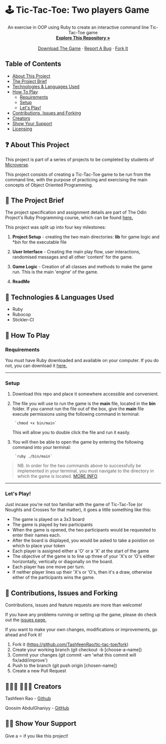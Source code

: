   # 🕹️ Tic-Tac-Toe: Two players Game
  </p>

  <p align="center">
    An exercise in OOP using Ruby to create an interactive command line Tic-Tac-Toe game
    <br />
    <a href="https://github.com/TashfeenRao/tic-tac-toe/tree/readme_game_instructions"><strong>Explore This Repository »</strong></a>
    <br />
    <br />
    <a href="https://github.com/TashfeenRao/tic-tac-toe.git">Download The Game</a>
    ·
    <a href="https://github.com/TashfeenRao/tic-tac-toe/issues">Report A Bug</a>
    ·
    <a href="https://github.com/Qoosim/tic-tac-toe-1">Fork It</a>
  </p>
</p>



## Table of Contents
  - [About This Project](https://github.com/TashfeenRao/tic-tac-toe/tree/readme_game_instructions#-about-this-project)
  - [The Project Brief](https://github.com/TashfeenRao/tic-tac-toe.git#-the-project-brief)
  - [Technologies &amp; Languages Used](https://github.com/TashfeenRao/tic-tac-toe.git#-technologies--languages-used)
  - [How To Play](https://github.com/TashfeenRao/tic-tac-toe.git#-how-to-play)
    - [Requirements](#requirements)
    - [Setup](#setup)
    - [Let's Play!](#lets-play)
  - [Contributions, Issues and Forking](https://github.com/TashfeenRao/tic-tac-toe.git#-contributions-issues-and-forking)
  - [Creators](https://github.com/TashfeenRao/tic-tac-toe.git#--creators)
  - [Show Your Support](https://github.com/TashfeenRao/tic-tac-toe.git#-show-your-support)
  - [Licensing](https://github.com/TashfeenRao/tic-tac-toe.git#%EF%B8%8F-licensing)


## ❓ About This Project

This project is part of a series of projects to be completed by students of [Microverse](https://www.microverse.org).

This project consists of creating a Tic-Tac-Toe game to be run from the command line, with the purpose of practicing and exercising the main concepts of Object Oriented Programming.

## 🚧 The Project Brief

The project specification and assignment details are part of The Odin Project's Ruby Programming course, which can be found [here.](https://www.theodinproject.com/courses/ruby-programming/lessons/oop)

This project was split up into four key milestones:
1. **Project Setup** - creating the two main directories: **lib** for game logic and **bin* for the executable file

2. **User Interface** - Creating the main play flow, user interactions, randomised messages and all other 'content' for the game.

3. **Game Logic** - Creation of all classes and methods to make the game run. This is the main 'engine' of the game.

4. **ReadMe**

## 🔨 Technologies & Languages Used

- Ruby
- Rubocop
- Stickler-CI

## 👾 How To Play
### Requirements
You must have Ruby downloaded and available on your computer. If you do not, you can download it [here.](https://www.ruby-lang.org/en/downloads/)

___

### Setup
1. Download this repo and place it somewhere accessible and convenient.

3. The file you will use to run the game is the **main** file, located in the **bin** folder. If you cannot run the file out of the box, give the **main** file execute permissions using the following command in terminal:

        `chmod +x bin/main`

    This will allow you to double click the file and run it easily.

4. You will then be able to open the game by entering the following command into your terminal:

        `ruby ./bin/main`

> NB. In order for the two commands above to successfully be implemented in your terminal, you must navigate to the directory in which the game is located. [MORE INFO](https://help.ubuntu.com/community/UsingTheTerminal)

___

### Let's Play!
Just incase you're not too familiar with the game of Tic-Tac-Toe (or Noughts and Crosses for that matter), it goes a little something like this:

- The game is played on a 3x3 board
- The game is played by two participants
- When the game is opened, the two participants would be requested to enter their names each.
- After the board is displayed, you would be asked to take a poistion on which to place your    token
- Each player is assigned either a 'O' or a 'X' at the start of the game
- The objective of the game is to line up three of your 'X's or 'O's either horizontally,          vertically or diagonally on the board.
- Each player has one move per turn.
- If neither player lines up their 'X's or 'O's, then it's a draw, otherwise either of the      participants wins the game.

## 🥂 Contributions, Issues and Forking

Contributions, issues and feature requests are more than welcome! 

If you have any problems running or setting up the game, please do check out the [issues page.](https://github.com/TashfeenRao/tic-tac-toe/issues)

If you want to make your own changes, modifications or improvements, go ahead and Fork it!
1. Fork it (https://github.com/TashfeenRao/tic-tac-toe/fork)
2. Create your working branch (git checkout -b [choose-a-name])
3. Commit your changes (git commit -am 'what this commit will fix/add/improve')
4. Push to the branch (git push origin [chosen-name])
5. Create a new Pull Request

## 👨🏽‍💻 👨🏿‍💻 Creators

Tashfeen Rao - [Github](https://github.com/TashfeenRao)

Qoosim AbdulGhaniyy - [GitHub](https://github.com/Qoosim)

## 🖐🏼 Show Your Support

Give a ⭐️ if you like this project!
